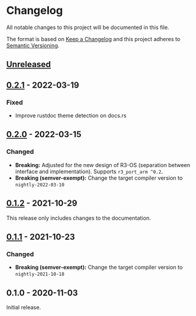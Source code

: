 # Changelog

All notable changes to this project will be documented in this file.

The format is based on [Keep a Changelog](http://keepachangelog.com/en/1.0.0/)
and this project adheres to [Semantic Versioning](http://semver.org/spec/v2.0.0.html).

## [Unreleased]

## [0.2.1] - 2022-03-19

### Fixed

- Improve rustdoc theme detection on docs.rs

## [0.2.0] - 2022-03-15

### Changed

- **Breaking:** Adjusted for the new design of R3-OS (separation between interface and implementation). Supports `r3_port_arm ^0.2`.
- **Breaking (semver-exempt):** Change the target compiler version to `nightly-2022-03-10`

## [0.1.2] - 2021-10-29

This release only includes changes to the documentation.

## [0.1.1] - 2021-10-23

### Changed

- **Breaking (semver-exempt):** Change the target compiler version to `nightly-2021-10-18`

## 0.1.0 - 2020-11-03

Initial release.

[Unreleased]: https://github.com/r3-os/r3/compare/r3_support_rza1@0.2.1...HEAD
[0.2.1]: https://github.com/r3-os/r3/compare/r3_support_rza1@0.2.0...r3_support_rza1@0.2.1
[0.2.0]: https://github.com/r3-os/r3/compare/r3_support_rza1@0.1.2...r3_support_rza1@0.2.0
[0.1.2]: https://github.com/r3-os/r3/compare/r3_support_rza1@0.1.1...r3_support_rza1@0.1.2
[0.1.1]: https://github.com/r3-os/r3/compare/r3_support_rza1@0.1.0...r3_support_rza1@0.1.1

